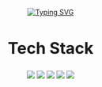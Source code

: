 <p align="center">
  <a href="https://git.io/typing-svg">
    <img src="https://readme-typing-svg.demolab.com/?center=true&vCenter=true&lines=Hello!+Welcome+to+My+Github+😄" alt="Typing SVG">
  </a>
</p>

<div align="center">
  <h2 style="font-size: 32px;">Tech Stack</h2>
  
  <img src="https://img.shields.io/badge/Python-3766AB?style=flat-square&logo=Python&logoColor=white"/>
  <img src="https://img.shields.io/badge/Mysql-4479A1?style=flat-square&amp;logo=Mysql&amp;logoColor=white">
  <img src="https://img.shields.io/badge/Tableau-E97627?style=flat-square&amp;logo=Tableau&amp;logoColor=white">
  <img src="https://img.shields.io/badge/Django-092E20?style=flat-square&amp;logo=Django&amp;logoColor=white">
  <img src="https://img.shields.io/badge/Linux-CC624?style=flat-square&logo=Linux&logoColor=white"/>

  <br/>
  <br/>
  
</div>

<!--
**ohyu628/ohyu628** is a ✨ _special_ ✨ repository because its `README.md` (this file) appears on your GitHub profile.

Here are some ideas to get you started:

- 🔭 I’m currently working on ...
- 🌱 I’m currently learning ...
- 👯 I’m looking to collaborate on ...
- 🤔 I’m looking for help with ...
- 💬 Ask me about ...
- 📫 How to reach me: ...
- 😄 Pronouns: ...
- ⚡ Fun fact: ...
-->
